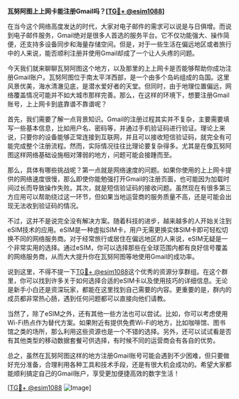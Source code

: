 **瓦努阿图上上网卡能注册Gmail吗？[[TG💪+ @esim1088](https://t.me/s/esim1088)]**

在当今这个网络高度发达的时代，大家对电子邮件的需求可以说是与日俱增。而说到电子邮件服务，Gmail绝对是很多人首选的服务平台。它不仅功能强大、操作简便，还支持多设备同步和海量存储空间。但是，对于一些生活在偏远地区或者旅行中的人来说，能否顺利注册并使用Gmail却成了一个让人头疼的问题。

今天我们就来聊聊瓦努阿图这个地方，以及那里的上上网卡是否能够帮助你成功注册Gmail账户。瓦努阿图位于南太平洋西部，是一个由多个岛屿组成的岛国。这里风景优美，海水清澈见底，是潜水爱好者的天堂。但同时，由于地理位置偏远，网络覆盖情况可能并不如大城市那样完善。那么，在这样的环境下，想要注册Gmail账号，上上网卡到底靠谱不靠谱呢？

首先，我们需要了解一点背景知识。Gmail的注册过程其实并不复杂，主要需要填写一些基本信息，比如用户名、密码等，并通过手机验证码进行验证。理论上来说，只要你的设备能够正常连接到互联网，并且可以接收短信验证码，就完全有可能完成整个注册流程。然而，实际情况往往比理论要复杂得多。尤其是在像瓦努阿图这样网络基础设施相对薄弱的地方，问题可能会接踵而至。

那么，具体有哪些挑战呢？第一点就是网络速度的问题。如果你使用的上上网卡提供的网络速度很慢，那么即使你能勉强打开Gmail的注册页面，也可能因为加载时间过长而导致操作失败。其次，就是短信验证码的接收问题。虽然现在有很多第三方应用可以帮助绕过这一环节，但如果当地运营商的服务质量不高，还是可能会出现无法收到验证码的情况。

不过，这并不是说完全没有解决方案。随着科技的进步，越来越多的人开始关注到eSIM技术的应用。eSIM是一种虚拟SIM卡，用户无需更换实体SIM卡即可轻松切换不同的网络服务商。对于经常旅行或居住在偏远地区的人来说，eSIM无疑是一个非常实用的选择。通过eSIM，你可以选择那些在全球范围内都有良好信号覆盖的网络服务商，从而大大提升你在瓦努阿图等地使用Gmail的成功率。

说到这里，不得不提一下[TG💪+ @esim1088](https://t.me/s/esim1088)这个优秀的资源分享群组。在这个群里，你可以找到许多关于如何选择合适的eSIM卡以及使用技巧的详细信息。无论是新手小白还是资深玩家，都能在这里找到自己需要的内容。更重要的是，群内的成员都非常热心肠，遇到任何问题都可以直接向他们请教。

当然了，除了eSIM之外，还有其他一些方法也可以尝试。比如，你可以考虑使用Wi-Fi热点作为替代方案。如果附近有提供免费Wi-Fi的地方，比如咖啡馆、图书馆之类的场所，那么利用这些资源也是一个不错的选择。另外，还可以试试看是否有其他类型的移动数据套餐可供选择，有时候不同的运营商会有各自的优势。

总之，虽然在瓦努阿图这样的地方注册Gmail账号可能会遇到不少困难，但只要做好充分准备，合理利用各种工具和技术手段，还是有很大机会成功的。希望大家都能顺利搞定自己的Gmail账户，享受更加便捷高效的数字生活！

[[TG💪+ @esim1088](https://t.me/s/esim1088) ![Image](https://i.postimg.cc/4NQfJmqS/Snipaste-2025-05-13-00-14-12.png)]